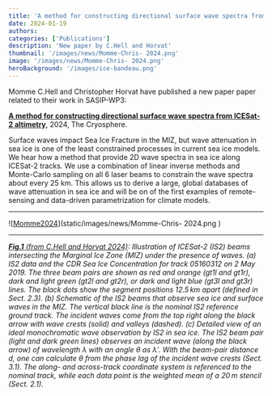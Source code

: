 ```yaml
---
title: 'A method for constructing directional surface wave spectra from ICESat-2 altimetry'
date: 2024-01-19
authors:
categories: ['Publications']
description: 'New paper by C.Hell and Horvat'
thumbnail: '/images/news/Momme-Chris- 2024.png'
image: '/images/news/Momme-Chris- 2024.png'
heroBackground: '/images/ice-bandeau.png'
---
```


Momme C.Hell and Christopher Horvat have published a new paper paper related to their work in SASIP-WP3:

[**A method for constructing directional surface wave spectra from ICESat-2 altimetry**](https://doi.org/10.5194/tc-18-341-2024), 2024, The Cryosphere.

Surface waves impact Sea Ice Fracture in the MIZ, but wave attenuation in sea ice is one of the least constrained processes in current sea ice models. We hear how a method that provide 2D wave spectra in sea ice along ICESat-2 tracks. We use a combination of linear inverse methods and Monte-Carlo sampling on all 6 laser beams to constrain the wave spectra about every 25 km. This allows us to derive a large, global databases of wave attenuation in sea ice and will be on of the first examples of remote-sensing and data-driven parametrization for climate models.   

---

![[Momme2024](https://doi.org/10.5194/tc-18-341-2024)](static/images/news/Momme-Chris- 2024.png )


---
_[**Fig.1** (from C.Hell and Horvat 2024)]([https://doi.org/10.5194/tc-18-341-2024]): Illustration of ICESat-2 (IS2) beams intersecting the Marginal Ice Zone (MIZ) under the presence of waves. (a) IS2 data and the CDR Sea Ice Concentration for track 05160312 on 2 May 2019. The three beam pairs are shown as red and orange (gt1l and gt1r), dark and light green (gt2l and gt2r), or dark and light blue (gt3l and gt3r) lines. The black dots show the segment positions 12.5 km apart (defined in Sect. 2.3). (b) Schematic of the IS2 beams that observe sea ice and surface waves in the MIZ. The vertical black line is the nominal IS2 reference ground track. The incident waves come from the top right along the black arrow with wave crests (solid) and valleys (dashed). (c) Detailed view of an ideal monochromatic wave observation by IS2 in sea ice. The IS2 beam pair (light and dark green lines) observes an incident wave (along the black arrow) of wavelength λ with an angle θ as λ′. With the beam-pair distance d, one can calculate θ from the phase lag of the incident wave crests (Sect. 3.1). The along- and across-track coordinate system is referenced to the nominal track, while each data point is the weighted mean of a 20 m stencil (Sect. 2.1)_.
